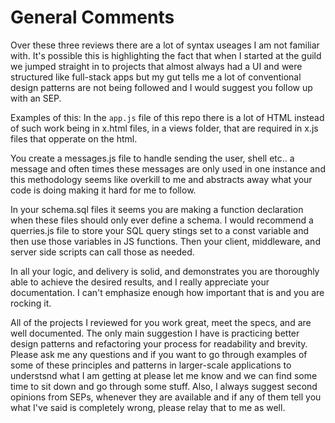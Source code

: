 # General Comments

Over these three reviews there are a lot of syntax useages I am not familiar with. It's possible this is highlighting the fact that when I started at the guild we jumped straight in to projects that almost always had a UI and were structured like full-stack apps but my gut tells me a lot of conventional design patterns are not being followed and I would suggest you follow up with an SEP.

Examples of this:
In the `app.js` file of this repo there is a lot of HTML instead of such work being in x.html files, in a views folder, that are required in x.js files that opperate on the html.

You create a messages.js file to handle sending the user, shell etc.. a message and often times these messages are only used in one instance and this methodology seems like overkill to me and abstracts away what your code is doing making it hard for me to follow.

In your schema.sql files it seems you are making a function declaration when these files should only ever define a schema. I would recommend a querries.js file to store your SQL query stings set to a const variable and then use those variables in JS functions. Then your client, middleware, and server side scripts can call those as needed.

In all your logic, and delivery is solid, and demonstrates you are thoroughly able to achieve the desired results, and I really appreciate your documentation. I can't emphasize enough how important that is and you are rocking it.

All of the projects I reviewed for you work great, meet the specs, and are well documented. The only main suggestion I have is practicing better design patterns and refactoring your process for readability and brevity. Please ask me any questions and if you want to go through examples of some of these principles and patterns in larger-scale applications to understsnd what I am getting at please let me know and we can find some time to sit down and go through some stuff. Also, I always suggest second opinions from SEPs, whenever they are available and if any of them tell you what I've said is completely wrong, please relay that to me as well.  
